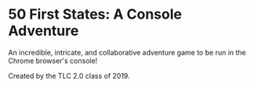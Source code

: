 # 50 First States: A Console Adventure
An incredible, intricate, and collaborative adventure game to be run in the Chrome browser's console!

Created by the TLC 2.0 class of 2019.
